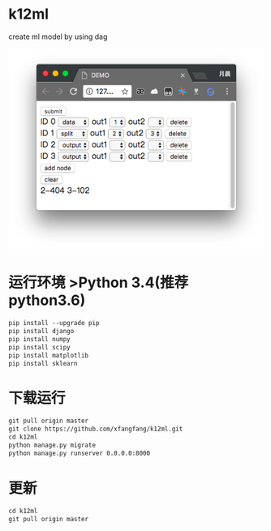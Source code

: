 # k12ml
create ml model by using dag

![demo](./demo.png)

# 运行环境  >Python 3.4(推荐python3.6)

```shell
pip install --upgrade pip
pip install django
pip install numpy
pip install scipy
pip install matplotlib
pip install sklearn
```


# 下载运行

```shell
git pull origin master
git clone https://github.com/xfangfang/k12ml.git
cd k12ml
python manage.py migrate
python manage.py runserver 0.0.0.0:8000
```

# 更新

```shell
cd k12ml
git pull origin master
```


